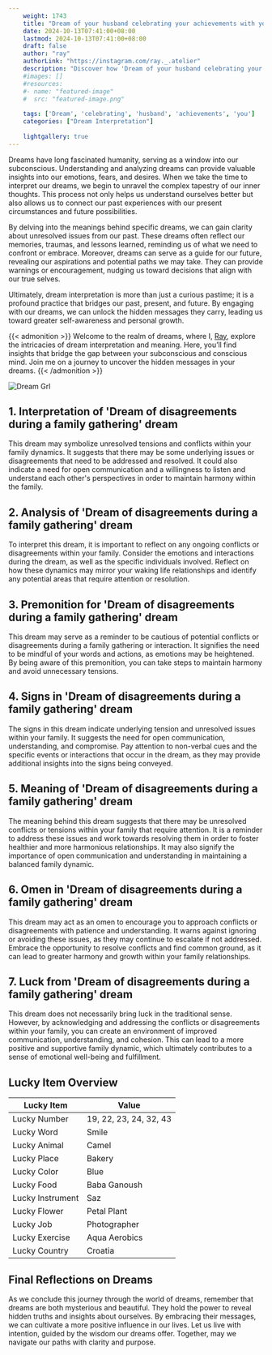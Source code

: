 ```yaml
---
    weight: 1743
    title: "Dream of your husband celebrating your achievements with you."  # Assuming 'title' column exists
    date: 2024-10-13T07:41:00+08:00
    lastmod: 2024-10-13T07:41:00+08:00
    draft: false
    author: "ray"
    authorLink: "https://instagram.com/ray._.atelier"
    description: "Discover how 'Dream of your husband celebrating your achievements with you.' can interpret your future and uncover its significant meanings in your life."
    #images: []
    #resources:
    #- name: "featured-image"
    #  src: "featured-image.png"
    
    tags: ['Dream', 'celebrating', 'husband', 'achievements', 'you']
    categories: ["Dream Interpretation"]
    
    lightgallery: true
---
```

    
Dreams have long fascinated humanity, serving as a window into our subconscious. Understanding and analyzing dreams can provide valuable insights into our emotions, fears, and desires. When we take the time to interpret our dreams, we begin to unravel the complex tapestry of our inner thoughts. This process not only helps us understand ourselves better but also allows us to connect our past experiences with our present circumstances and future possibilities.

By delving into the meanings behind specific dreams, we can gain clarity about unresolved issues from our past. These dreams often reflect our memories, traumas, and lessons learned, reminding us of what we need to confront or embrace. Moreover, dreams can serve as a guide for our future, revealing our aspirations and potential paths we may take. They can provide warnings or encouragement, nudging us toward decisions that align with our true selves.

Ultimately, dream interpretation is more than just a curious pastime; it is a profound practice that bridges our past, present, and future. By engaging with our dreams, we can unlock the hidden messages they carry, leading us toward greater self-awareness and personal growth.

{{< admonition >}}
Welcome to the realm of dreams, where I, [Ray](https://instagram.com/ray._.atelier), explore the intricacies of dream interpretation and meaning. Here, you’ll find insights that bridge the gap between your subconscious and conscious mind. Join me on a journey to uncover the hidden messages in your dreams.
{{< /admonition >}}

![Dream Grl](https://cdn.pixabay.com/photo/2017/11/02/03/35/gothic-2910057_1280.jpg "Dream Grl")

## 1. Interpretation of 'Dream of disagreements during a family gathering' dream
 This dream may symbolize unresolved tensions and conflicts within your family dynamics. It suggests that there may be some underlying issues or disagreements that need to be addressed and resolved. It could also indicate a need for open communication and a willingness to listen and understand each other's perspectives in order to maintain harmony within the family.

## 2. Analysis of 'Dream of disagreements during a family gathering' dream
 To interpret this dream, it is important to reflect on any ongoing conflicts or disagreements within your family. Consider the emotions and interactions during the dream, as well as the specific individuals involved. Reflect on how these dynamics may mirror your waking life relationships and identify any potential areas that require attention or resolution.

## 3. Premonition for 'Dream of disagreements during a family gathering' dream
 This dream may serve as a reminder to be cautious of potential conflicts or disagreements during a family gathering or interaction. It signifies the need to be mindful of your words and actions, as emotions may be heightened. By being aware of this premonition, you can take steps to maintain harmony and avoid unnecessary tensions.

## 4. Signs in 'Dream of disagreements during a family gathering' dream
 The signs in this dream indicate underlying tension and unresolved issues within your family. It suggests the need for open communication, understanding, and compromise. Pay attention to non-verbal cues and the specific events or interactions that occur in the dream, as they may provide additional insights into the signs being conveyed.

## 5. Meaning of 'Dream of disagreements during a family gathering' dream
 The meaning behind this dream suggests that there may be unresolved conflicts or tensions within your family that require attention. It is a reminder to address these issues and work towards resolving them in order to foster healthier and more harmonious relationships. It may also signify the importance of open communication and understanding in maintaining a balanced family dynamic.

## 6. Omen in 'Dream of disagreements during a family gathering' dream
 This dream may act as an omen to encourage you to approach conflicts or disagreements with patience and understanding. It warns against ignoring or avoiding these issues, as they may continue to escalate if not addressed. Embrace the opportunity to resolve conflicts and find common ground, as it can lead to greater harmony and growth within your family relationships.

## 7. Luck from 'Dream of disagreements during a family gathering' dream
 This dream does not necessarily bring luck in the traditional sense. However, by acknowledging and addressing the conflicts or disagreements within your family, you can create an environment of improved communication, understanding, and cohesion. This can lead to a more positive and supportive family dynamic, which ultimately contributes to a sense of emotional well-being and fulfillment.

## Lucky Item Overview
| Lucky Item          | Value              |
|---------------|--------------------|
| Lucky Number        | 19, 22, 23, 24, 32, 43  |
| Lucky Word          | Smile |
| Lucky Animal        | Camel |
| Lucky Place         | Bakery     |
| Lucky Color         | Blue     |
| Lucky Food          | Baba Ganoush      |
| Lucky Instrument    | Saz |
| Lucky Flower        | Petal Plant    |
| Lucky Job           | Photographer       |
| Lucky Exercise      | Aqua Aerobics  |
| Lucky Country       | Croatia    |


##  Final Reflections on Dreams

As we conclude this journey through the world of dreams, remember that dreams are both mysterious and beautiful. They hold the power to reveal hidden truths and insights about ourselves. By embracing their messages, we can cultivate a more positive influence in our lives. Let us live with intention, guided by the wisdom our dreams offer. Together, may we navigate our paths with clarity and purpose.
